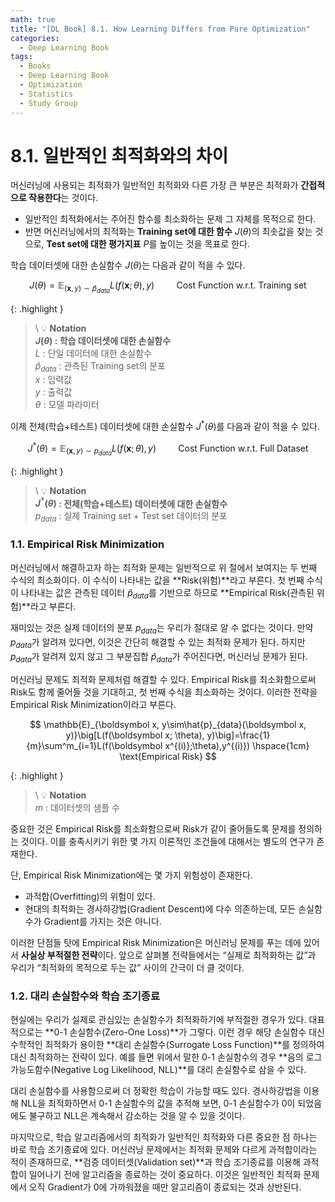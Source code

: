 ```yaml
---
math: true
title: "[DL Book] 8.1. How Learning Differs from Pure Optimization"
categories:
  - Deep Learning Book
tags:
  - Books
  - Deep Learning Book
  - Optimization
  - Statistics
  - Study Group
---
```


# 8.1. 일반적인 최적화와의 차이
머신러닝에 사용되는 최적화가 일반적인 최적화와 다른 가장 큰 부분은 최적화가 **간접적으로 작용한다**는 것이다. 
- 일반적인 최적화에서는 주어진 함수를 최소화하는 문제 그 자체를 목적으로 한다.
- 반면 머신러닝에서의 최적화는 **Training set에 대한 함수** $J(\theta)$의 최솟값을 찾는 것으로, **Test set에 대한 평가지표** $P$를 높이는 것을 목표로 한다.

학습 데이터셋에 대한 손실함수 $J(\theta)$는 다음과 같이 적을 수 있다.

$$
J(\theta) = \mathbb{E}_{(\boldsymbol x, y)\sim\hat{p}_{data}}L(f(\boldsymbol x; \theta), y)\hspace{1cm}\text{Cost Function w.r.t. Training set}
$$

{: .highlight }
> \\
> 💡 **Notation\
> $J(\theta)$ : 학습 데이터셋에 대한 손실함수**\
> $L$ : 단일 데이터에 대한 손실함수\
> $\hat{p}_{data}$ : 관측된 Training set의 분포\
> $x$ : 입력값\
> $y$ : 출력값\
> $\theta$ : 모델 파라미터

이제 전체(학습+테스트) 데이터셋에 대한 손실함수 $J^\ast(\theta)$를 다음과 같이 적을 수 있다.

$$
J^\ast(\theta) = \mathbb{E}_{(\boldsymbol x,y)\sim p_{data}}L(f(\boldsymbol x;\theta), y) \hspace{1cm}\text{Cost Function w.r.t. Full Dataset}
$$

{: .highlight }
> \\
> :bulb: **Notation\
> $J^\ast(\theta)$ : 전체(학습+테스트) 데이터셋에 대한 손실함수**\
> $p_{data}$ : 실제 Training set  + Test set 데이터의 분포

### 1.1. Empirical Risk Minimization

머신러닝에서 해결하고자 하는 최적화 문제는 일반적으로 위 절에서 보여지는 두 번째 수식의 최소화이다. 이 수식이 나타내는 값을 **Risk(위험)**라고 부른다. 첫 번째 수식이 나타내는 값은 관측된 데이터 $\hat{p}_{data}$를 기반으로 하므로 **Empirical Risk(관측된 위험)**라고 부른다.

재미있는 것은 실제 데이터의 분포 $p_{data}$는 우리가 절대로 알 수 없다는 것이다. 만약 $p_{data}$가 알려져 있다면, 이것은 간단히 해결할 수 있는 최적화 문제가 된다. 하지만 $p_{data}$가 알려져 있지 않고 그 부분집합 $\hat{p}_{data}$가 주어진다면, 머신러닝 문제가 된다.

머신러닝 문제도 최적화 문제처럼 해결할 수 있다. Empirical Risk를 최소화함으로써 Risk도 함께 줄어들 것을 기대하고, 첫 번째 수식을 최소화하는 것이다. 이러한 전략을 Empirical Risk Minimization이라고 부른다.

$$
\mathbb{E}_{\boldsymbol x, y\sim\hat{p}_{data}(\boldsymbol x, y)}\big[L(f(\boldsymbol x; \theta), y)\big]=\frac{1}{m}\sum^m_{i=1}L(f(\boldsymbol x^{(i)};\theta),y^{(i)}) \hspace{1cm} \text{Empirical Risk}
$$

{: .highlight }
> \\
> 💡 **Notation**\
> $m$ : 데이터셋의 샘플 수

중요한 것은 Empirical Risk를 최소화함으로써 Risk가 같이 줄어들도록 문제를 정의하는 것이다. 이를 충족시키기 위한 몇 가지 이론적인 조건들에 대해서는 별도의 연구가 존재한다.

단, Empirical Risk Minimization에는 몇 가지 위험성이 존재한다.

- 과적합(Overfitting)의 위험이 있다.
- 현대의 최적화는 경사하강법(Gradient Descent)에 다수 의존하는데, 모든 손실함수가 Gradient를 가지는 것은 아니다.

이러한 단점들 탓에 Empirical Risk Minimization은 머신러닝 문제를 푸는 데에 있어서 **사실상 부적절한 전략**이다. 앞으로 살펴볼 전략들에서는 “실제로 최적화하는 값”과 우리가 “최적화의 목적으로 두는 값” 사이의 간극이 더 클 것이다.

### 1.2. 대리 손실함수와 학습 조기종료

현실에는 우리가 실제로 관심있는 손실함수가 최적화하기에 부적절한 경우가 있다. 대표적으로는 **0-1 손실함수(Zero-One Loss)**가 그렇다. 이런 경우 해당 손실함수 대신 수학적인 최적화가 용이한 **대리 손실함수(Surrogate Loss Function)**를 정의하여 대신 최적화하는 전략이 있다. 예를 들면 위에서 말한 0-1 손실함수의 경우 **음의 로그 가능도함수(Negative Log Likelihood, NLL)**를 대리 손실함수로 삼을 수 있다.

대리 손실함수를 사용함으로써 더 정확한 학습이 가능할 때도 있다. 경사하강법을 이용해 NLL을 최적화하면서 0-1 손실함수의 값을 추적해 보면, 0-1 손실함수가 0이 되었음에도 불구하고 NLL은 계속해서 감소하는 것을 알 수 있을 것이다.

마지막으로, 학습 알고리즘에서의 최적화가 일반적인 최적화와 다른 중요한 점 하나는 바로 학습 조기종료에 있다. 머신러닝 문제에서는 최적화 문제와 다르게 과적합이라는 적이 존재하므로, **검증 데이터셋(Validation set)**과 학습 조기종료를 이용해 과적합이 일어나기 전에 알고리즘을 종료하는 것이 중요하다. 이것은 일반적인 최적화 문제에서 오직 Gradient가 0에 가까워졌을 때만 알고리즘이 종료되는 것과 상반된다.